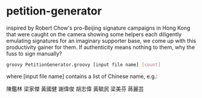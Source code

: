 # petition-generator
inspired by Robert Chow's pro-Beijing signature campaigns in Hong Kong that were caught on the camera showing some helpers each diligently emulating signatures for an imaginary supporter base, we come up with this productivity gainer for them.  If authenticity means nothing to them, why the fuss to sign manually?

```sh
groovy PetitionGenerator.groovy [input file name] [count]
```

where [input file name] contains a list of Chinese name, e.g.:

陳鑑林
梁家傑
黃國健
謝偉俊
胡志偉
黃毓民
梁美芬
蔣麗芸
